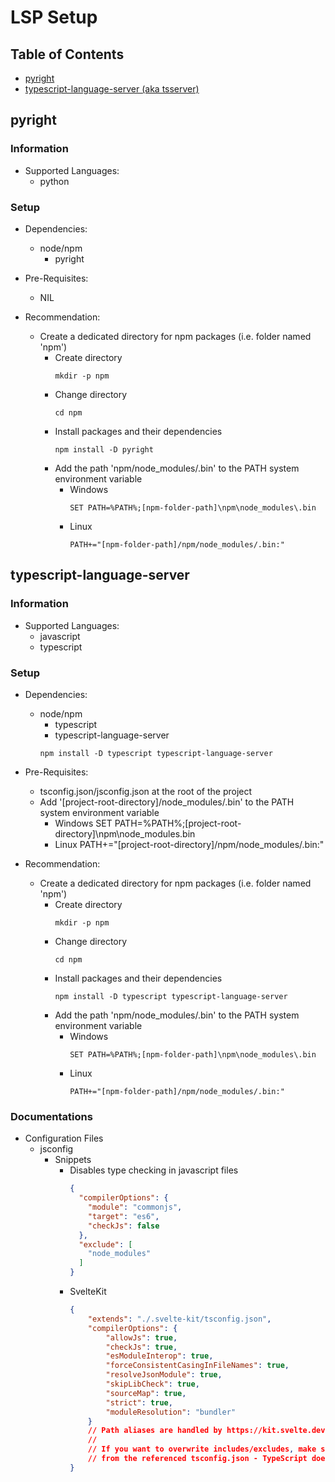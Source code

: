 # LSP Setup

## Table of Contents
+ [pyright](#pyright)
+ [typescript-language-server (aka tsserver)](#typescript-language-server)

## pyright
### Information
- Supported Languages:
    + python

### Setup
- Dependencies:
    + node/npm
        + pyright

- Pre-Requisites:
    + NIL

- Recommendation:
    - Create a dedicated directory for npm packages (i.e. folder named 'npm')
        - Create directory
            ```console
            mkdir -p npm
            ```
        - Change directory
            ```console
            cd npm
            ```
        - Install packages and their dependencies
            ```console
            npm install -D pyright
            ```
        - Add the path 'npm/node_modules/.bin' to the PATH system environment variable
            - Windows
                ```console
                SET PATH=%PATH%;[npm-folder-path]\npm\node_modules\.bin
                ```
            - Linux
                ```console
                PATH+="[npm-folder-path]/npm/node_modules/.bin:"
                ```

## typescript-language-server
### Information
- Supported Languages: 
    + javascript
    + typescript

### Setup
- Dependencies:
    - node/npm
        - typescript
        - typescript-language-server
        ```console
        npm install -D typescript typescript-language-server
        ```

- Pre-Requisites:
    - tsconfig.json/jsconfig.json at the root of the project
    - Add '[project-root-directory]/node_modules/.bin' to the PATH system environment variable
        - Windows
            SET PATH=%PATH%;[project-root-directory]\npm\node_modules\.bin
        - Linux
            PATH+="[project-root-directory]/npm/node_modules/.bin:"

- Recommendation:
    - Create a dedicated directory for npm packages (i.e. folder named 'npm')
        - Create directory
            ```console
            mkdir -p npm
            ```
        - Change directory
            ```console
            cd npm
            ```
        - Install packages and their dependencies
            ```console
            npm install -D typescript typescript-language-server
            ```
        - Add the path 'npm/node_modules/.bin' to the PATH system environment variable
            - Windows
                ```console
                SET PATH=%PATH%;[npm-folder-path]\npm\node_modules\.bin
                ```
            - Linux
                ```console
                PATH+="[npm-folder-path]/npm/node_modules/.bin:"
                ```

### Documentations
- Configuration Files
    - jsconfig
        - Snippets
            - Disables type checking in javascript files
                ```json
                {
                  "compilerOptions": {
                    "module": "commonjs",
                    "target": "es6",
                    "checkJs": false
                  },
                  "exclude": [
                    "node_modules"
                  ]
                }
                ```
            - SvelteKit
                ```json
                {
                    "extends": "./.svelte-kit/tsconfig.json",
                    "compilerOptions": {
                        "allowJs": true,
                        "checkJs": true,
                        "esModuleInterop": true,
                        "forceConsistentCasingInFileNames": true,
                        "resolveJsonModule": true,
                        "skipLibCheck": true,
                        "sourceMap": true,
                        "strict": true,
                        "moduleResolution": "bundler"
                    }
                    // Path aliases are handled by https://kit.svelte.dev/docs/configuration#alias and https://kit.svelte.dev/docs/configuration#files
                    //
                    // If you want to overwrite includes/excludes, make sure to copy over the relevant includes/excludes
                    // from the referenced tsconfig.json - TypeScript does not merge them in
                }
                ```

